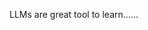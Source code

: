 <!-- ---
title: 'Learn LLMS'
date: 2024-04-19
permalink: /posts/2012/08/blog-post-1/
tags:
  - cool posts
  - category1
  - category2
--- -->

LLMs are great tool to learn......

